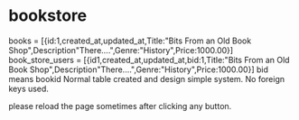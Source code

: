 # bookstore
books = [{id:1,created_at,updated_at,Title:"Bits From an Old Book Shop",Description"There....",Genre:"History",Price:1000.00}]
book_store_users = [{id1,created_at,updated_at,bid:1,Title:"Bits From an Old Book Shop",Description"There....",Genre:"History",Price:1000.00}]
bid means bookid
Normal table created and design simple system. No foreign keys used. 

please reload the page sometimes after clicking any button. 

